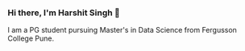 ### Hi there, I'm Harshit Singh 👋

I am a PG student pursuing Master's in Data Science from Fergusson College Pune.
